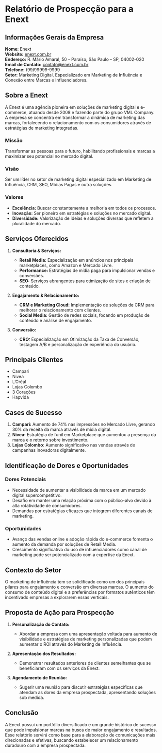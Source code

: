 # Relatório de Prospecção para a Enext

## Informações Gerais da Empresa
**Nome:** Enext  
**Website:** [enext.com.br](https://enext.com.br)  
**Endereço:** R. Mário Amaral, 50 – Paraíso, São Paulo – SP, 04002-020  
**Email de Contato:** contato@enext.com.br  
**Telefone:** (99)99999-9999  
**Setor:** Marketing Digital, Especializado em Marketing de Influência e Conexão entre Marcas e Influenciadores.

## Sobre a Enext
A Enext é uma agência pioneira em soluções de marketing digital e e-commerce, atuando desde 2008 e fazendo parte do grupo VML Company. A empresa se concentra em transformar a dinâmica de marketing das marcas, fortalecendo o relacionamento com os consumidores através de estratégias de marketing integradas.

### Missão
Transformar as pessoas para o futuro, habilitando profissionais e marcas a maximizar seu potencial no mercado digital.

### Visão
Ser um líder no setor de marketing digital especializado em Marketing de Influência, CRM, SEO, Mídias Pagas e outra soluções.

### Valores
- **Excelência:** Buscar constantemente a melhoria em todos os processos.
- **Inovação:** Ser pioneiro em estratégias e soluções no mercado digital.
- **Diversidade:** Valorização de ideias e soluções diversas que refletem a pluralidade do mercado.

## Serviços Oferecidos
1. **Consultoria & Serviços:**
   - **Retail Media:** Especialização em anúncios nos principais marketplaces, como Amazon e Mercado Livre.
   - **Performance:** Estratégias de mídia paga para impulsionar vendas e conversões.
   - **SEO:** Serviços abrangentes para otimização de sites e criação de conteúdo.

2. **Engajamento & Relacionamento:**
   - **CRM e Marketing Cloud:** Implementação de soluções de CRM para melhorar o relacionamento com clientes.
   - **Social Media:** Gestão de redes sociais, focando em produção de conteúdo e análise de engajamento.

3. **Conversão:**
   - **CRO:** Especialização em Otimização da Taxa de Conversão, testagem A/B e personalização de experiência do usuário.

## Principais Clientes
- Campari
- Nivea
- L’Oréal
- Lojas Colombo
- 3 Corações
- Hapvida

## Cases de Sucesso
1. **Campari:** Aumento de 74% nas impressões no Mercado Livre, gerando 30% da receita da marca através de mídia digital.
2. **Nivea:** Estratégia de funil em Marketplace que aumentou a presença da marca e o retorno sobre investimento.
3. **Lojas Colombo:** Aumento significativo nas vendas através de campanhas inovadoras digitalmente.

## Identificação de Dores e Oportunidades
### Dores Potenciais
- Necessidade de aumentar a visibilidade da marca em um mercado digital supercompetitivo.
- Desafio em manter uma relação próxima com o público-alvo devido à alta rotatividade de consumidores.
- Demandas por estratégias eficazes que integrem diferentes canais de marketing.

### Oportunidades
- Avanço das vendas online e adoção rápida do e-commerce fomenta o aumento da demanda por soluções de Retail Media.
- Crescimento significativo do uso de influenciadores como canal de marketing pode ser potencializado com a expertise da Enext.

## Contexto do Setor
O marketing de influência tem se solidificado como um dos principais pilares para engajamento e conversão em diversas marcas. O aumento do consumo de conteúdo digital e a preferências por formatos autênticos têm incentivado empresas a explorarem essas verticais.

## Proposta de Ação para Prospecção
1. **Personalização do Contato:**
   - Abordar a empresa com uma apresentação voltada para aumento de visibilidade e estratégias de marketing personalizadas que podem aumentar o ROI através do Marketing de Influência.
  
2. **Apresentação dos Resultados:**
   - Demonstrar resultados anteriores de clientes semelhantes que se beneficiaram com os serviços da Enext.
  
3. **Agendamento de Reunião:**
   - Sugerir uma reunião para discutir estratégias específicas que atendam as dores da empresa prospectada, apresentando soluções sob medida.

## Conclusão
A Enext possui um portfólio diversificado e um grande histórico de sucesso que pode impulsionar marcas na busca de maior engajamento e resultados. Esse relatório servirá como base para a elaboração de comunicações mais direcionadas e efetivas, buscando estabelecer um relacionamento duradouro com a empresa prospectada.